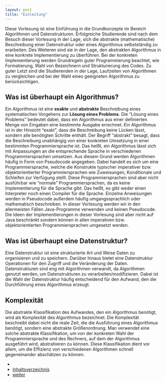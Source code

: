 ```yaml
---
layout: post
title: "Einleitung"
---
```


Diese Vorlesung ist eine Einführung in die Grundkonzepte im Bereich Algorithmen und Datenstrukturen.
Erfolgreiche Studierende sind nach dem Besuch dieser Vorlesung in der Lage, sich die abstrakte (mathematische) Beschreibung einer Datenstruktur oder eines Algorithmus selbstständig zu erarbeiten.
Des Weiteren sind sie in der Lage, den abstrakten Algorithmus in eine konkrete Implementierung zu überführen.
Bei der konkreten Implementierung werden Grundregeln guter Programmierung beachtet, wie Formatierung, Wahl von Bezeichnern und Strukturierung des Codes.
Zu guter Letzt sind die Studierenden in der Lage, Laufzeiten von Algorithmen zu vergleichen und bei der Wahl eines geeigneten Algorithmus zu berücksichtigen.

## Was ist überhaupt ein Algorithmus?

Ein Algorithmus ist eine **exakte** und **abstrakte** Beschreibung eines systematischen Vorgehens zur **Lösung eines Problems**.
Die “Lösung eines Problems” bedeutet dabei, dass ein Algorithmus aus einer definierten Menge von Eingaben eine bestimmte Ausgabe errechnet.
Ein Algorithmus ist in der Hinsicht “exakt”, dass die Beschreibung keine Lücken lässt, sondern alle benötigten Schritte enthält.
Der Begriff “abstrakt” besagt, dass die Beschreibung unabhängig von einer konkreten Umsetzung in einer bestimmten Programmiersprache ist.
Das heißt, ein Algorithmus lässt sich mit Anpassungen an die entsprechende Sprache in verschiedenen Programmiersprachen umsetzen.
Aus diesem Grund werden Algorithmen häufig in Form von Pseudocode angegeben.
Dabei handelt es sich um eine Programmiersprache, welche die Konstrukte typischer imperativer bzw. objektorientierter Programmiersprachen wie Zuweisungen, Konditionale und Schleifen zur Verfügung stellt.
Diese Programmiersprachen sind aber nicht ausführbar wie “normale” Programmiersprachen, da es keine Implementierung für die Sprache gibt.
Das heißt, es gibt weder einen Interpreter noch einen Compiler für die Sprache.
Einzelne Anweisungen werden in Pseudocode außerdem häufig umgangssprachlich oder mathematisch beschreiben.
In dieser Vorlesung werden wir in den allermeisten Fällen Java-Programme verwenden und keinen Pseudocode.
Die Ideen der Implementierungen in dieser Vorlesung sind aber nicht auf Java beschränkt sondern können in allen imperativen bzw. objektorientierten Programmiersprachen umgesetzt werden.

## Was ist überhaupt eine Datenstruktur?

Eine Datenstruktur ist eine strukturierte Art und Weise Daten zu organisieren und zu speichern.
Darüber hinaus bietet eine Datenstruktur Operationen für den Zugriff und die Veränderung der Daten.
Datenstrukturen sind eng mit Algorithmen verwandt, da Algorithmen genutzt werden, um Datenstrukturen zu verarbeiten/modifizieren.
Dabei ist die Wahl der Datenstruktur häufig entscheidend für den Aufwand, den die Durchführung eines Algorithmus erzeugt.

## Komplexität

Die abstrakte Klassifikation des Aufwandes, den ein Algorithmus benötigt, wird als Komplexität des Algorithmus bezeichnet.
Die Komplexität beschreibt dabei nicht die reale Zeit, die die Ausführung eines Algorithmus benötigt, sondern eine abstrakte Größenordnung.
Man verwendet eine solche abstrakte Klassifikation, um von der konkreten Wahl der Programmiersprache und des Rechners, auf dem der Algorithmus ausgeführt wird, abstrahieren zu können.
Diese Klassifikation dient vor allem, um die Effizienz von verschiedenen Algorithmen schnell gegeneinander abschätzen zu können.

<div class="nav">
    <ul class="nav-row">
        <li class="nav-item nav-left"></li>
        <li class="nav-item nav-center"><a href="index.html">Inhaltsverzeichnis</a></li>
        <li class="nav-item nav-right"><a href="linear-data-structures.html">weiter</a></li>
    </ul>
</div>